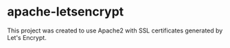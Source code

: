 # apache-letsencrypt
This project was created to use Apache2 with SSL certificates generated by Let's Encrypt.


